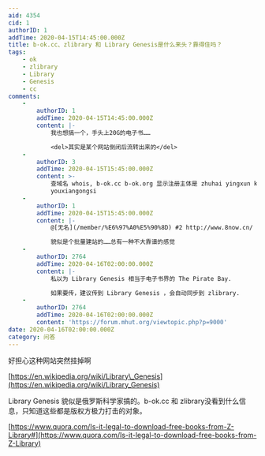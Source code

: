 ```yaml
---
aid: 4354
cid: 1
authorID: 1
addTime: 2020-04-15T14:45:00.000Z
title: b-ok.cc、zlibrary 和 Library Genesis是什么来头？靠得住吗？
tags:
    - ok
    - zlibrary
    - Library
    - Genesis
    - cc
comments:
    -
        authorID: 1
        addTime: 2020-04-15T14:45:00.000Z
        content: |-
            我也想搞一个，手头上20G的电子书……

            <del>其实是某个网站倒闭后流转出来的</del>
    -
        authorID: 3
        addTime: 2020-04-15T15:45:00.000Z
        content: >-
            查域名 whois, b-ok.cc b-ok.org 显示注册主体是 zhuhai yingxun keji
            youxiangongsi
    -
        authorID: 1
        addTime: 2020-04-15T15:45:00.000Z
        content: |-
            @[无名](/member/%E6%97%A0%E5%90%8D) #2 http://www.8now.cn/

            貌似是个批量建站的……总有一种不大靠谱的感觉
    -
        authorID: 2764
        addTime: 2020-04-16T02:00:00.000Z
        content: |-
            私以为 Library Genesis 相当于电子书界的 The Pirate Bay.

            如果要传，建议传到 Library Genesis ，会自动同步到 zlibrary.
    -
        authorID: 2764
        addTime: 2020-04-16T02:00:00.000Z
        content: 'https://forum.mhut.org/viewtopic.php?p=9000'
date: 2020-04-16T02:00:00.000Z
category: 问答
---
```


好担心这种网站突然挂掉啊

[https://en.wikipedia.org/wiki/Library\_Genesis](https://en.wikipedia.org/wiki/Library_Genesis)

Library Genesis 貌似是俄罗斯科学家搞的。b-ok.cc 和 zlibrary没看到什么信息，只知道这些都是版权方极力打击的对象。

[https://www.quora.com/Is-it-legal-to-download-free-books-from-Z-Library#](https://www.quora.com/Is-it-legal-to-download-free-books-from-Z-Library)
